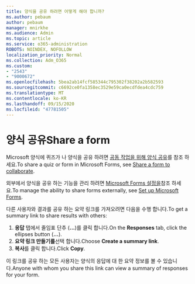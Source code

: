 ```yaml
---
title: 양식을 공유 하려면 어떻게 해야 합니까?
ms.author: pebaum
author: pebaum
manager: mnirkhe
ms.audience: Admin
ms.topic: article
ms.service: o365-administration
ROBOTS: NOINDEX, NOFOLLOW
localization_priority: Normal
ms.collection: Adm_O365
ms.custom:
- "2543"
- "9000672"
ms.openlocfilehash: 5bea2ab14fcf585344c795302f38202a2b582593
ms.sourcegitcommit: c6692ce0fa1358ec3529e59ca0ecdfdea4cdc759
ms.translationtype: MT
ms.contentlocale: ko-KR
ms.lasthandoff: 09/15/2020
ms.locfileid: "47781505"
---
```

# <a name="share-a-form"></a><span data-ttu-id="82080-102">양식 공유</span><span class="sxs-lookup"><span data-stu-id="82080-102">Share a form</span></span>

<span data-ttu-id="82080-103">Microsoft 양식에 퀴즈가 나 양식을 공유 하려면 [공동 작업을 위해 양식 공유](https://support.office.com/article/Share-a-form-to-collaborate-d5bb5cf0-8401-4c15-bb8c-8e108cd7e69b)를 참조 하세요.</span><span class="sxs-lookup"><span data-stu-id="82080-103">To share a quiz or form in Microsoft Forms, see [Share a form to collaborate](https://support.office.com/article/Share-a-form-to-collaborate-d5bb5cf0-8401-4c15-bb8c-8e108cd7e69b).</span></span>

<span data-ttu-id="82080-104">외부에서 양식을 공유 하는 기능을 관리 하려면 [Microsoft Forms 설정을](https://support.office.com/article/set-up-microsoft-forms-cc52287a-4550-464d-9a1b-457bf9df2240)참조 하세요.</span><span class="sxs-lookup"><span data-stu-id="82080-104">To manage the ability to share forms externally, see [Set up Microsoft Forms](https://support.office.com/article/set-up-microsoft-forms-cc52287a-4550-464d-9a1b-457bf9df2240).</span></span> 

<span data-ttu-id="82080-105">다른 사용자와 결과를 공유 하는 요약 링크를 가져오려면 다음을 수행 합니다.</span><span class="sxs-lookup"><span data-stu-id="82080-105">To get a summary link to share results with others:</span></span>

1. <span data-ttu-id="82080-106">**응답** 탭에서 줄임표 단추 (**...**)를 클릭 합니다.</span><span class="sxs-lookup"><span data-stu-id="82080-106">On the **Responses** tab, click the ellipses button (**...**).</span></span>
3. <span data-ttu-id="82080-107">**요약 링크 만들기를**선택 합니다.</span><span class="sxs-lookup"><span data-stu-id="82080-107">Choose **Create a summary link**.</span></span>
4. <span data-ttu-id="82080-108">**복사**를 클릭 합니다.</span><span class="sxs-lookup"><span data-stu-id="82080-108">Click **Copy**.</span></span>

<span data-ttu-id="82080-109">이 링크를 공유 하는 모든 사용자는 양식의 응답에 대 한 요약 정보를 볼 수 있습니다.</span><span class="sxs-lookup"><span data-stu-id="82080-109">Anyone with whom you share this link can view a summary of responses for your form.</span></span>